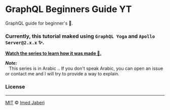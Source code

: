 # GraphQL Beginners Guide YT

GraphQL guide for beginner's 🎯.

### Currently, this tutorial maked using `GraphQL Yoga` and `Apollo Server@2.x.x` ✨.

[**Watch the series to learn how it was made 👀.**](youtube-link)

**_Note:_** <br/>
&nbsp;&nbsp; This series is in Arabic .. If you don't speak
Arabic, you can open an issue or contact me and I will try
to provide a way to explain.

### License

---

[MIT](LICENSE) &copy; [Imed Jaberi](https://github.com/3imed-jaberi)
